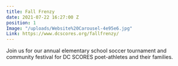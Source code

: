 ```yaml
---
title: Fall Frenzy
date: 2021-07-22 16:27:00 Z
position: 1
Image: "/uploads/Website%20Carousel-4e95e6.jpg"
Link: https://www.dcscores.org/fallfrenzy/
---
```


Join us for our annual elementary school soccer tournament and community festival for DC SCORES poet-athletes and their families.